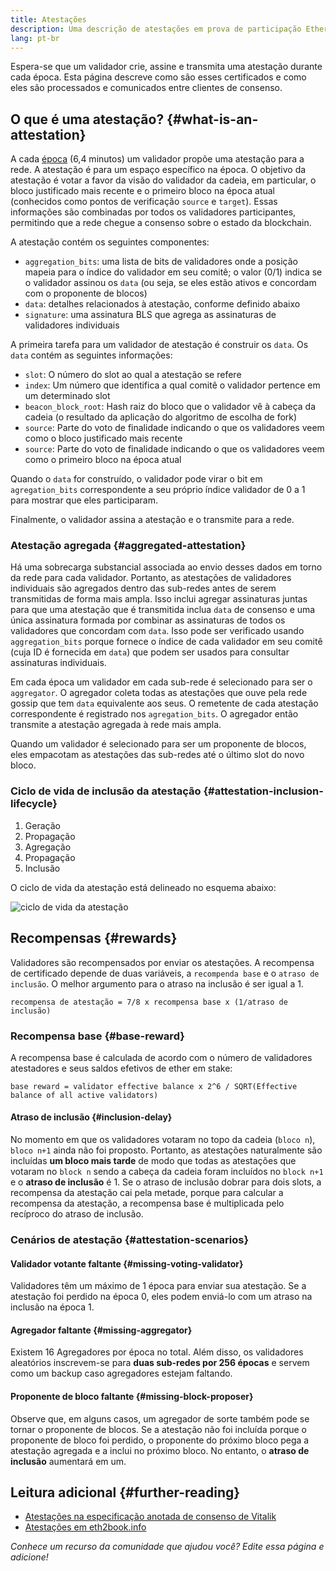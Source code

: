 ```yaml
---
title: Atestações
description: Uma descrição de atestações em prova de participação Ethereum.
lang: pt-br
---
```


Espera-se que um validador crie, assine e transmita uma atestação durante cada época. Esta página descreve como são esses certificados e como eles são processados e comunicados entre clientes de consenso.

## O que é uma atestação? \{#what-is-an-attestation}

A cada [época](/glossary/#epoch) (6,4 minutos) um validador propõe uma atestação para a rede. A atestação é para um espaço específico na época. O objetivo da atestação é votar a favor da visão do validador da cadeia, em particular, o bloco justificado mais recente e o primeiro bloco na época atual (conhecidos como pontos de verificação `source` e `target`). Essas informações são combinadas por todos os validadores participantes, permitindo que a rede chegue a consenso sobre o estado da blockchain.

A atestação contém os seguintes componentes:

- `aggregation_bits`: uma lista de bits de validadores onde a posição mapeia para o índice do validador em seu comitê; o valor (0/1) indica se o validador assinou os `data` (ou seja, se eles estão ativos e concordam com o proponente de blocos)
- `data`: detalhes relacionados à atestação, conforme definido abaixo
- `signature`: uma assinatura BLS que agrega as assinaturas de validadores individuais

A primeira tarefa para um validador de atestação é construir os `data`. Os `data` contém as seguintes informações:

- `slot`: O número do slot ao qual a atestação se refere
- `index`: Um número que identifica a qual comitê o validador pertence em um determinado slot
- `beacon_block_root`: Hash raiz do bloco que o validador vê à cabeça da cadeia (o resultado da aplicação do algoritmo de escolha de fork)
- `source`: Parte do voto de finalidade indicando o que os validadores veem como o bloco justificado mais recente
- `source`: Parte do voto de finalidade indicando o que os validadores veem como o primeiro bloco na época atual

Quando o `data` for construído, o validador pode virar o bit em `agregation_bits` correspondente a seu próprio índice validador de 0 a 1 para mostrar que eles participaram.

Finalmente, o validador assina a atestação e o transmite para a rede.

### Atestação agregada \{#aggregated-attestation}

Há uma sobrecarga substancial associada ao envio desses dados em torno da rede para cada validador. Portanto, as atestações de validadores individuais são agregados dentro das sub-redes antes de serem transmitidas de forma mais ampla. Isso inclui agregar assinaturas juntas para que uma atestação que é transmitida inclua `data` de consenso e uma única assinatura formada por combinar as assinaturas de todos os validadores que concordam com `data`. Isso pode ser verificado usando `aggregation_bits` porque fornece o índice de cada validador em seu comitê (cuja ID é fornecida em `data`) que podem ser usados para consultar assinaturas individuais.

Em cada época um validador em cada sub-rede é selecionado para ser o `aggregator`. O agregador coleta todas as atestações que ouve pela rede gossip que tem `data` equivalente aos seus. O remetente de cada atestação correspondente é registrado nos `agregation_bits`. O agregador então transmite a atestação agregada à rede mais ampla.

Quando um validador é selecionado para ser um proponente de blocos, eles empacotam as atestações das sub-redes até o último slot do novo bloco.

### Ciclo de vida de inclusão da atestação \{#attestation-inclusion-lifecycle}

1. Geração
2. Propagação
3. Agregação
4. Propagação
5. Inclusão

O ciclo de vida da atestação está delineado no esquema abaixo:

![ciclo de vida da atestação](./attestation_schematic.png)

## Recompensas \{#rewards}

Validadores são recompensados por enviar os atestações. A recompensa de certificado depende de duas variáveis, a `recompenda base` e o `atraso de inclusão`. O melhor argumento para o atraso na inclusão é ser igual a 1.

`recompensa de atestação = 7/8 x recompensa base x (1/atraso de inclusão)`

### Recompensa base \{#base-reward}

A recompensa base é calculada de acordo com o número de validadores atestadores e seus saldos efetivos de ether em stake:

`base reward = validator effective balance x 2^6 / SQRT(Effective balance of all active validators)`

#### Atraso de inclusão \{#inclusion-delay}

No momento em que os validadores votaram no topo da cadeia (`bloco n`), `bloco n+1` ainda não foi proposto. Portanto, as atestações naturalmente são incluídas **um bloco mais tarde** de modo que todas as atestações que votaram no `block n` sendo a cabeça da cadeia foram incluídos no `block n+1` e o **atraso de inclusão** é 1. Se o atraso de inclusão dobrar para dois slots, a recompensa da atestação cai pela metade, porque para calcular a recompensa da atestação, a recompensa base é multiplicada pelo recíproco do atraso de inclusão.

### Cenários de atestação \{#attestation-scenarios}

#### Validador votante faltante \{#missing-voting-validator}

Validadores têm um máximo de 1 época para enviar sua atestação. Se a atestação foi perdido na época 0, eles podem enviá-lo com um atraso na inclusão na época 1.

#### Agregador faltante \{#missing-aggregator}

Existem 16 Agregadores por época no total. Além disso, os validadores aleatórios inscrevem-se para **duas sub-redes por 256 épocas** e servem como um backup caso agregadores estejam faltando.

#### Proponente de bloco faltante \{#missing-block-proposer}

Observe que, em alguns casos, um agregador de sorte também pode se tornar o proponente de blocos. Se a atestação não foi incluída porque o proponente de bloco foi perdido, o proponente do próximo bloco pega a atestação agregada e a inclui no próximo bloco. No entanto, o **atraso de inclusão** aumentará em um.

## Leitura adicional \{#further-reading}

- [Atestações na especificação anotada de consenso de Vitalik](https://github.com/ethereum/annotated-spec/blob/master/phase0/beacon-chain.md#attestationdata)
- [Atestações em eth2book.info](https://eth2book.info/altair/part3/containers/dependencies#attestationdata)

_Conhece um recurso da comunidade que ajudou você? Edite essa página e adicione!_
